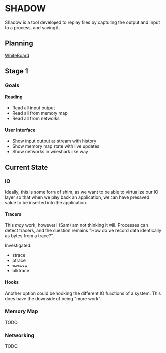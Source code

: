 # SHADOW

Shadow is a tool developed to replay files by capturing the output and input to a process, and saving it.


## Planning

[WhiteBoard](https://miro.com/app/board/uXjVL2dvQCc=/?share_link_id=128326230375)

## Stage 1

### Goals

#### Reading

- Read all input output
- Read all from memory map
- Read all from networks

#### User Interface

- Show input output as stream with history
- Show memory map state with live updates
- Show networks in wireshark like way 


## Current State

### IO

Ideally, this is some form of shim, as we want to be able to virtualize our IO layer so that when we play back an application, we can have presaved value to be inserted into the application.

#### Tracers

This _may_ work, however I (Sam) am not thinking it will. Processes can detect tracers, and the question remains "How do we record data identically as bytes from a trace?". 

Investigated:

- strace
- ptrace
- execvp
- blktrace

#### Hooks

Another option could be hooking the different IO functions of a system. This does have the downside of being "more work".

### Memory Map

TODO.

### Networking

TODO.

